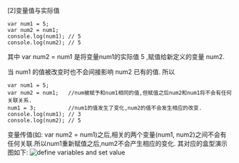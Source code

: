 [2]变量值与实际值

    var num1 = 5;
    var num2 = num1;
    console.log(num1); // 5
    console.log(num2); // 5

其中 var num2 = num1 是将变量num1的实际值 5 ,赋值给新定义的变量 num2.

当 num1 的值被改变时也不会间接影响 num2 已有的值.
所以

    var num1 = 5;
    var num2 = num1;   //num被赋予和num1相同的值,但赋值之后num2和num1将不会有任何关联关系.
    num1 = 3;          //num1的值发生了变化,num2的值不会发生相应的改变.
    console.log(num1); // 3
    console.log(num2); // 5

变量传值(如: var num2 = num1)之后,相关的两个变量(num1, num2)之间不会有任何关联.所以num1重新赋值之后,num2不会产生相应的变化.
其对应的盒型演示图如下:
![define variables and set value](http://course-image.qiniudn.com/js_basic_define_variables_and_set_value.png)

